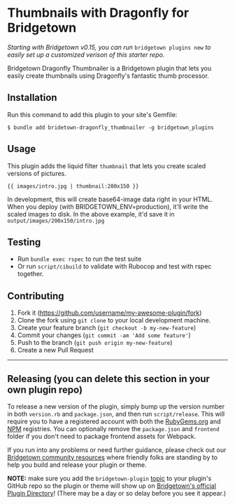 # Thumbnails with Dragonfly for Bridgetown

_Starting with Bridgetown v0.15, you can run_ `bridgetown plugins new` _to easily set up a customized verison of this starter repo._

Bridgetown Dragonfly Thumbnailer is a Bridgetown plugin that lets you easily create thumbnails using Dragonfly's fantastic thumb processor.

## Installation

Run this command to add this plugin to your site's Gemfile:

```shell
$ bundle add bridetown-dragonfly_thumbnailer -g bridgetown_plugins
```

## Usage

This plugin adds the liquid filter `thumbnail` that lets you create scaled versions of pictures.

    {{ images/intro.jpg | thumbnail:200x150 }}

In development, this will create base64-image data right in your HTML.
When you deploy (with BRIDGETOWN_ENV=production), it'll write the scaled images to disk.
In the above example, it'd save it in `output/images/200x150/intro.jpg`

## Testing

* Run `bundle exec rspec` to run the test suite
* Or run `script/cibuild` to validate with Rubocop and test with rspec together.

## Contributing

1. Fork it (https://github.com/username/my-awesome-plugin/fork)
2. Clone the fork using `git clone` to your local development machine.
3. Create your feature branch (`git checkout -b my-new-feature`)
4. Commit your changes (`git commit -am 'Add some feature'`)
5. Push to the branch (`git push origin my-new-feature`)
6. Create a new Pull Request

----

## Releasing (you can delete this section in your own plugin repo)

To release a new version of the plugin, simply bump up the version number in both `version.rb` and
`package.json`, and then run `script/release`. This will require you to have a registered account
with both the [RubyGems.org](https://rubygems.org) and [NPM](https://www.npmjs.com) registries.
You can optionally remove the `package.json` and `frontend` folder if you don't need to package frontend
assets for Webpack.

If you run into any problems or need further guidance, please check out our [Bridgetown community resources](https://www.bridgetownrb.com/docs/community)
where friendly folks are standing by to help you build and release your plugin or theme.

**NOTE:** make sure you add the `bridgetown-plugin` [topic](https://github.com/topics/bridgetown-plugin) to your
plugin's GitHub repo so the plugin or theme will show up on [Bridgetown's official Plugin Directory](https://www.bridgetownrb.com/plugins)! (There may be a day or so delay before you see it appear.)
